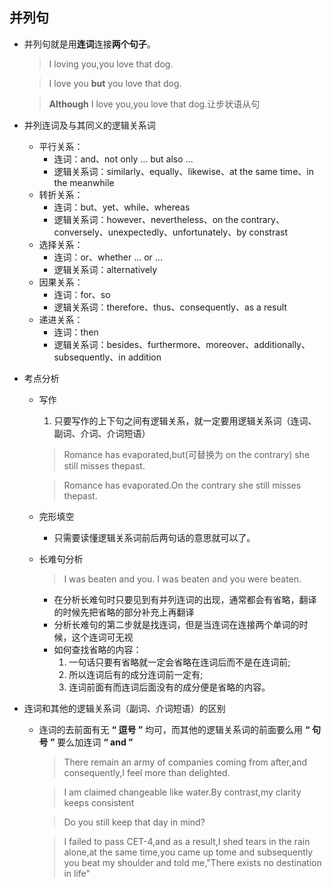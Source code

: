<!--
 * @Author: your name
 * @Date: 2020-04-02 17:25:03
 * @LastEditTime: 2020-04-14 10:49:33
 * @LastEditors: Please set LastEditors
 * @Description: In User Settings Edit
 * @FilePath: \NOTEBOOK\并列句.md
 -->
## 并列句
+ 并列句就是用**连词**连接**两个句子**。
  > I loving you,you love that dog.

  > I love you **but** you love that dog.

  > **Although** I love you,you love that dog.让步状语从句

+ 并列连词及与其同义的逻辑关系词
     + 平行关系：
       - 连词：and、not only ... but also ...
       - 逻辑关系词：similarly、equally、likewise、at the same time、in the meanwhile
     + 转折关系：
       - 连词：but、yet、while、whereas
       - 逻辑关系词：however、nevertheless、on the contrary、conversely、unexpectedly、unfortunately、by constrast
     + 选择关系：
       - 连词：or、whether ... or ...
       - 逻辑关系词：alternatively
     + 因果关系：
       - 连词：for、so
       - 逻辑关系词：therefore、thus、consequently、as a result
     + 递进关系：
       - 连词：then
       - 逻辑关系词：besides、furthermore、moreover、additionally、subsequently、in addition
+ 考点分析
  + 写作
    1. 只要写作的上下句之间有逻辑关系，就一定要用逻辑关系词（连词、副词、介词、介词短语）
      > Romance has evaporated,but(可替换为 on the contrary) she still misses thepast.

      > Romance has evaporated.On the contrary she still misses thepast.
  + 完形填空
    - 只需要读懂逻辑关系词前后两句话的意思就可以了。
  + 长难句分析
    > I was beaten and you. 
    > I was beaten and you were beaten.
    + 在分析长难句时只要见到有并列连词的出现，通常都会有省略，翻译的时候先把省略的部分补充上再翻译 
    + 分析长难句的第二步就是找连词，但是当连词在连接两个单词的时候，这个连词可无视
    + 如何查找省略的内容：
      1. 一句话只要有省略就一定会省略在连词后而不是在连词前;
      2. 所以连词后有的成分连词前一定有;
      3. 连词前面有而连词后面没有的成分便是省略的内容。

+ 连词和其他的逻辑关系词（副词、介词短语）的区别
  - 连词的去前面有无 **“ 逗号 ”** 均可，而其他的逻辑关系词的前面要么用 **“ 句号 ”** 要么加连词 **“ and ”**
    > There remain an army of companies coming from after,and consequently,I feel more than delighted.

    > I am claimed changeable like water.By contrast,my clarity keeps consistent

    > Do you still keep that day in mind? 
  
    > I failed to pass CET-4,and as a result,I shed tears in the rain alone,at the same time,you came up tome and subsequently you beat my shoulder and told me,"There exists no destination in life"
